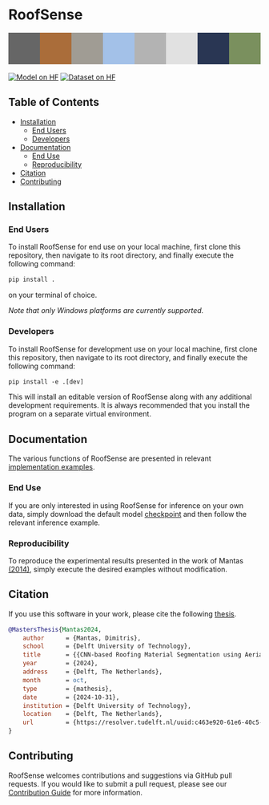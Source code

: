 <h1>RoofSense</h1>

![](docs/logo.png)

[![Model on HF](https://huggingface.co/datasets/huggingface/badges/resolve/main/model-on-hf-md.svg)](https://huggingface.co/DimitrisMantas/RoofSense)
[![Dataset on HF](https://huggingface.co/datasets/huggingface/badges/resolve/main/dataset-on-hf-md.svg)](https://huggingface.co/datasets/DimitrisMantas/RoofSense)

<h2>Table of Contents</h2>

<!-- TOC -->
  * [Installation](#installation)
    * [End Users](#end-users)
    * [Developers](#developers)
  * [Documentation](#documentation)
    * [End Use](#end-use)
    * [Reproducibility](#reproducibility)
  * [Citation](#citation)
  * [Contributing](#contributing)
<!-- TOC -->

## Installation

### End Users

To install RoofSense for end use on your local machine, first clone this repository, then navigate to its root directory, and finally execute the following command:

```txt
pip install .
```

on your terminal of choice.

*Note that only Windows platforms are currently supported.*

### Developers

To install RoofSense for development use on your local machine, first clone this repository, then navigate to its root directory, and finally execute the following command:

```txt
pip install -e .[dev]
```

This will install an editable version of RoofSense along with any additional development requirements.
It is always recommended that you install the program on a separate virtual environment.

## Documentation

The various functions of RoofSense are presented in relevant [implementation examples](implementation).

### End Use

If you are only interested in using RoofSense for inference on your own data, simply download the default model [checkpoint](https://huggingface.co/DimitrisMantas/RoofSense) and then follow the relevant inference example.

### Reproducibility

To reproduce the experimental results presented in the work of Mantas [(2014)](#citation), simply execute the desired examples without modification.

[//]: # ([//]: # &#40;TODO: Fill this in.&#41;)
[//]: # (- To generate the dataset,)

[//]: # (- To train the model,)

[//]: # (- To perform hyperparameter optimisation)

[//]: # (- To test the model)

[//]: # (- To test the generalised perf)

[//]: # (- To run the ablation study)

[//]: # (- To use the model for inference)

## Citation
If you use this software in your work, please cite the following [thesis](https://resolver.tudelft.nl/uuid:c463e920-61e6-40c5-89e9-25354fadf549).

```bibtex
@MastersThesis{Mantas2024,
    author      = {Mantas, Dimitris},
    school      = {Delft University of Technology},
    title       = {{CNN-based Roofing Material Segmentation using Aerial Imagery and LiDAR Data Fusion}},
    year        = {2024},
    address     = {Delft, The Netherlands},
    month       = oct,
    type        = {mathesis},
    date        = {2024-10-31},
    institution = {Delft University of Technology},
    location    = {Delft, The Netherlands},
    url         = {https://resolver.tudelft.nl/uuid:c463e920-61e6-40c5-89e9-25354fadf549},
}

```

## Contributing

RoofSense welcomes contributions and suggestions via GitHub pull requests.
If you would like to submit a pull request, please see our [Contribution Guide](CONTRIBUTING.md) for more information.

